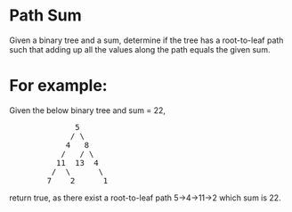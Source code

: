 # Path Sum

Given a binary tree and a sum, determine if the tree has a root-to-leaf path such that adding up all the values along the path equals the given sum.

# For example:
Given the below binary tree and sum = 22,
<pre>
              5
             / \
            4   8
           /   / \
          11  13  4
         /  \      \
        7    2      1
</pre>
return true, as there exist a root-to-leaf path 5->4->11->2 which sum is 22.

